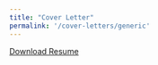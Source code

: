 ```yaml
---
title: "Cover Letter"
permalink: '/cover-letters/generic'
---
```


[Download Resume](../assets/steven_broderick_resume.pdf)
